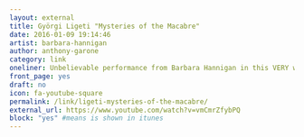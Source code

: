 ```yaml
---
layout: external
title: Györgi Ligeti "Mysteries of the Macabre"
date: 2016-01-09 19:14:46
artist: barbara-hannigan
author: anthony-garone
category: link
oneliner: Unbelievable performance from Barbara Hannigan in this VERY weird contemporary opera piece. Wonderful orchestral performance, humorous and fun to watch, and highly intriguing composition from György Ligeti.
front_page: yes
draft: no
icon: fa-youtube-square
permalink: /link/ligeti-mysteries-of-the-macabre/
external_url: https://www.youtube.com/watch?v=vmCmrZfybPQ
block: "yes" #means is shown in itunes
---
```


